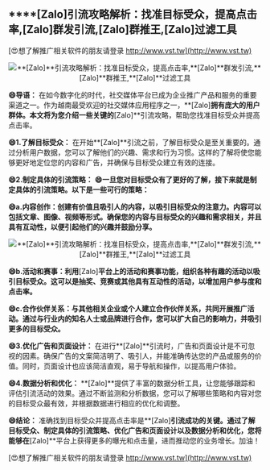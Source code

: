## ****[Zalo]**引流攻略解析：找准目标受众，提高点击率,**[Zalo]**群发引流,**[Zalo]**群推王,**[Zalo]**过滤工具**

[😍想了解推广相关软件的朋友请登录 http://www.vst.tw](http://www.vst.tw)

 <center><img src="https://vst.tw/MP4/tuiguang/png/2.png" alt="**[Zalo]**引流攻略解析：找准目标受众，提高点击率,**[Zalo]**群发引流,**[Zalo]**群推王,**[Zalo]**过滤工具"></center>

**😄导语：**
在如今数字化的时代，社交媒体平台已成为企业推广产品和服务的重要渠道之一。作为越南最受欢迎的社交媒体应用程序之一，**[Zalo]**拥有庞大的用户群体。本文将为您介绍一些关键的**[Zalo]**引流攻略，帮助您找准目标受众并提高点击率。

**😄1.了解目标受众：**
在开始**[Zalo]**引流之前，了解目标受众是至关重要的。通过分析用户数据，您可以了解他们的兴趣、需求和行为习惯。这样的了解将使您能够更好地定位您的内容和广告，并确保与目标受众建立有效的连接。

**😄2.制定具体的引流策略：**
**😄一旦您对目标受众有了更好的了解，接下来就是制定具体的引流策略。以下是一些可行的策略：**

**😄a.内容创作：创建有价值且吸引人的内容，以吸引目标受众的注意力。内容可以包括文章、图像、视频等形式。确保您的内容与目标受众的兴趣和需求相关，并且具有互动性，以便引起他们的兴趣并鼓励分享。**

 <center><img src="https://vst.tw/MP4/tuiguang/png/6.png" alt="**[Zalo]**引流攻略解析：找准目标受众，提高点击率,**[Zalo]**群发引流,**[Zalo]**群推王,**[Zalo]**过滤工具"></center>

**😄b.活动和赛事：利用**[Zalo]**平台上的活动和赛事功能，组织各种有趣的活动以吸引目标受众。这可以是抽奖、竞赛或其他具有互动性的活动，以增加用户参与度和点击率。**

**😄c.合作伙伴关系：与其他相关企业或个人建立合作伙伴关系，共同开展推广活动。通过与行业内的知名人士或品牌进行合作，您可以扩大自己的影响力，并吸引更多的目标受众。**

**😄3.优化广告和页面设计：**
在进行**[Zalo]**引流时，广告和页面设计是不可忽视的因素。确保广告的文案简洁明了、吸引人，并能准确传达您的产品或服务的价值。同时，页面设计也应该简洁直观，易于导航和操作，以提高用户体验。

**😄4.数据分析和优化：**
**[Zalo]**提供了丰富的数据分析工具，让您能够跟踪和评估引流活动的效果。通过不断监测和分析数据，您可以了解哪些策略和内容对您的目标受众最有效，并根据数据进行相应的优化和调整。

**😄结论：**
准确找到目标受众并提高点击率是**[Zalo]**引流成功的关键。通过了解目标受众、制定具体的引流策略、优化广告和页面设计以及数据分析和优化，您将能够在**[Zalo]**平台上获得更多的曝光和点击量，进而推动您的业务增长。加油！

[😍想了解推广相关软件的朋友请登录 http://www.vst.tw](http://www.vst.tw)



